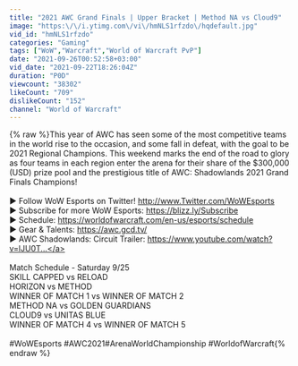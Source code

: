 ```yaml
---
title: "2021 AWC Grand Finals | Upper Bracket | Method NA vs Cloud9"
image: "https:\/\/i.ytimg.com\/vi\/hmNLS1rfzdo\/hqdefault.jpg"
vid_id: "hmNLS1rfzdo"
categories: "Gaming"
tags: ["WoW","Warcraft","World of Warcraft PvP"]
date: "2021-09-26T00:52:58+03:00"
vid_date: "2021-09-22T18:26:04Z"
duration: "P0D"
viewcount: "38302"
likeCount: "709"
dislikeCount: "152"
channel: "World of Warcraft"
---
```

{% raw %}This year of AWC has seen some of the most competitive teams in the world rise to the occasion, and some fall in defeat, with the goal to be 2021 Regional Champions. This weekend marks the end of the road to glory as four teams in each region enter the arena for their share of the $300,000 (USD) prize pool and the prestigious title of AWC: Shadowlands 2021 Grand Finals Champions!<br /><br />► Follow WoW Esports on Twitter! <a rel="nofollow" target="blank" href="http://www.Twitter.com/WoWEsports">http://www.Twitter.com/WoWEsports</a><br />► Subscribe for more WoW Esports: <a rel="nofollow" target="blank" href="https://blizz.ly/Subscribe">https://blizz.ly/Subscribe</a><br />► Schedule: <a rel="nofollow" target="blank" href="https://worldofwarcraft.com/en-us/esports/schedule">https://worldofwarcraft.com/en-us/esports/schedule</a><br />► Gear &amp; Talents: <a rel="nofollow" target="blank" href="https://awc.gcd.tv/">https://awc.gcd.tv/</a><br />► AWC Shadowlands: Circuit Trailer: <a rel="nofollow" target="blank" href="https://www.youtube.com/watch?v=lJU0T...">https://www.youtube.com/watch?v=lJU0T...</a><br /><br />Match Schedule - Saturday 9/25<br />SKILL CAPPED vs RELOAD<br />HORIZON vs METHOD<br />WINNER OF MATCH 1 vs WINNER OF MATCH 2<br />METHOD NA vs GOLDEN GUARDIANS<br />CLOUD9 vs UNITAS BLUE<br />WINNER OF MATCH 4 vs WINNER OF MATCH 5<br /><br />#WoWEsports​ #AWC2021​ #ArenaWorldChampionship​ #WorldofWarcraft​{% endraw %}
